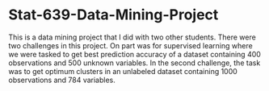 # Stat-639-Data-Mining-Project
This is a data mining project that I did with two other students. There were two challenges in this project. On part was for supervised learning where we were tasked to get best prediction accuracy of a dataset containing 400 observations and 500 unknown variables. In the second challenge, the task was to get optimum clusters in an unlabeled dataset containing 1000  observations and 784 variables.
